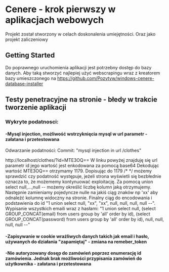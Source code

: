 # Cenere - krok pierwszy w aplikacjach webowych

Projekt został stworzony w celach doskonalenia umiejętności. Oraz jako projekt zaliczeniowy

## Getting Started

Do poprawnego uruchomienia aplikacji jest potrzebny dostęp do bazy danych. Aby taką stworzyć najlepiej użyć webscrapingu wraz z kreatorem bazy umieszczonego na https://github.com/Pozytyw/windows-cenere-database-installer

## Testy penetracyjne na stronie - błedy w trakcie tworzenie aplikacji
### Wykryte podatnosci:
#### -Mysql injection, możliwość wstrzyknięcia mysql w url parametr - załatana i przetestowana
Odwarzanie podatności:
Commit: "mysql injection in url /clothes"

http://localhost/clothes/?id=MTE3OQ==
W linku powyżej znajduję się url parametr id jego wartość jest enkodowana za pomocą base64
Dekodując wartość MTE3OQ== otrzymamy 1179. Dopisując do 1179 /* */ możemy sprawdzić czy podatność występuje, jeżeli strona wyświetli się bezbłednie oznacza to, że możememy kontynuować exploitację.
Za pomocą union select null,...,null -- możemy określić liczbę kolumn jaką otrzymujemy. Następnie zamieniamy pojedyncze nulle na jakiś ciąg znaków np 'xx' aby odnaleźć kolumnę widoczny na stronie. Finalny ciąg do encodowania i podstawienia do id "1 union select  null, "xx", "xx", null, null, null, null --".
Wypisanie wszystkich emaili wraz z hasłami:
"1 union select  null, (select GROUP_CONCAT(email) from users group by 'all' order by id), (select GROUP_CONCAT(password) from users group by 'all' order by id), null, null, null, null --"
#### -Zapisywanie w cookie wrażliwych danych takich jak email i hasło, używanych do działania "zapamiętaj" - zmiana na remeber_token
#### -Nie autoryzowany dosęp do zamówień poprzez enumerację id zamówienia. Jednak brak możliwości przypisania zamówień do użytkownika - załatana i przetestowana

